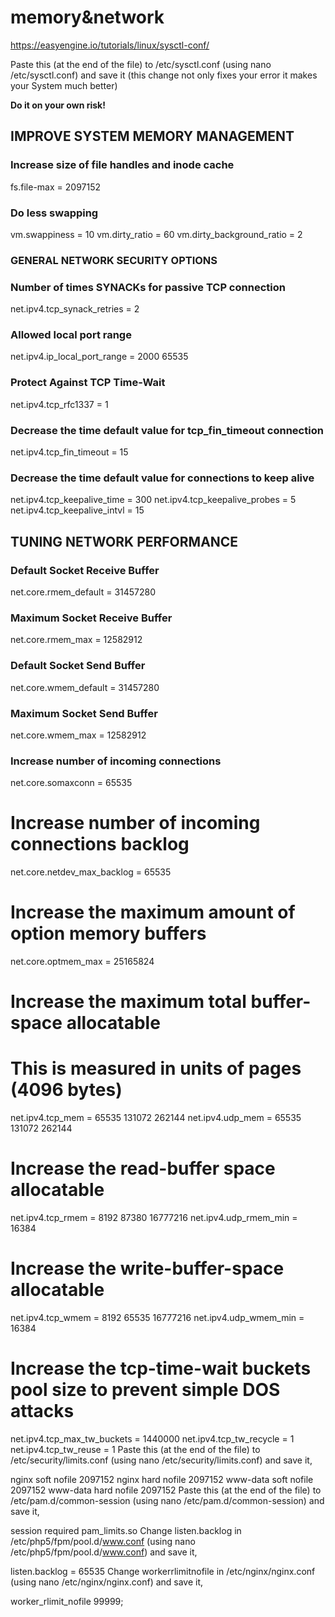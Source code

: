 memory&network
==============

https://easyengine.io/tutorials/linux/sysctl-conf/

Paste this (at the end of the file) to /etc/sysctl.conf (using nano /etc/sysctl.conf) and save it (this change not only fixes your error it makes your System much better)

**Do it on your own risk!**

## IMPROVE SYSTEM MEMORY MANAGEMENT

### Increase size of file handles and inode cache
fs.file-max = 2097152

### Do less swapping
vm.swappiness = 10
vm.dirty_ratio = 60
vm.dirty_background_ratio = 2

### GENERAL NETWORK SECURITY OPTIONS

### Number of times SYNACKs for passive TCP connection
net.ipv4.tcp_synack_retries = 2

### Allowed local port range
net.ipv4.ip_local_port_range = 2000 65535

### Protect Against TCP Time-Wait
net.ipv4.tcp_rfc1337 = 1

### Decrease the time default value for tcp_fin_timeout connection
net.ipv4.tcp_fin_timeout = 15

### Decrease the time default value for connections to keep alive
net.ipv4.tcp_keepalive_time = 300
net.ipv4.tcp_keepalive_probes = 5
net.ipv4.tcp_keepalive_intvl = 15

## TUNING NETWORK PERFORMANCE

### Default Socket Receive Buffer
net.core.rmem_default = 31457280

### Maximum Socket Receive Buffer
net.core.rmem_max = 12582912

### Default Socket Send Buffer
net.core.wmem_default = 31457280

### Maximum Socket Send Buffer
net.core.wmem_max = 12582912

### Increase number of incoming connections
net.core.somaxconn = 65535

# Increase number of incoming connections backlog
net.core.netdev_max_backlog = 65535

# Increase the maximum amount of option memory buffers
net.core.optmem_max = 25165824

# Increase the maximum total buffer-space allocatable
# This is measured in units of pages (4096 bytes)
net.ipv4.tcp_mem = 65535 131072 262144
net.ipv4.udp_mem = 65535 131072 262144

# Increase the read-buffer space allocatable
net.ipv4.tcp_rmem = 8192 87380 16777216
net.ipv4.udp_rmem_min = 16384

# Increase the write-buffer-space allocatable
net.ipv4.tcp_wmem = 8192 65535 16777216
net.ipv4.udp_wmem_min = 16384

# Increase the tcp-time-wait buckets pool size to prevent simple DOS attacks
net.ipv4.tcp_max_tw_buckets = 1440000
net.ipv4.tcp_tw_recycle = 1
net.ipv4.tcp_tw_reuse = 1
Paste this (at the end of the file) to /etc/security/limits.conf (using nano /etc/security/limits.conf) and save it,

nginx           soft    nofile          2097152
nginx           hard    nofile          2097152
www-data        soft    nofile          2097152
www-data        hard    nofile          2097152
Paste this (at the end of the file) to /etc/pam.d/common-session (using nano /etc/pam.d/common-session) and save it,

session required pam_limits.so
Change listen.backlog in /etc/php5/fpm/pool.d/www.conf (using nano /etc/php5/fpm/pool.d/www.conf) and save it,

listen.backlog = 65535
Change workerrlimitnofile in /etc/nginx/nginx.conf (using nano /etc/nginx/nginx.conf) and save it,

worker_rlimit_nofile 99999;